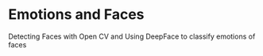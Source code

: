 # Emotions and Faces

Detecting Faces with Open CV
and
Using DeepFace to classify emotions of faces
